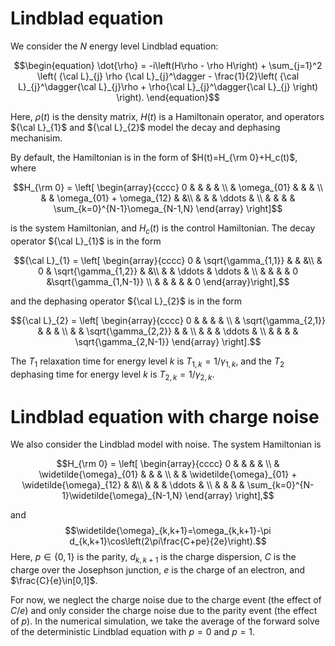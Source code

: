 # Lindblad equation
We consider the $N$ energy level Lindblad equation:
```math
\begin{equation}
\dot{\rho} = -i\left(H\rho - \rho H\right) + \sum_{j=1}^2 \left( {\cal L}_{j} \rho {\cal L}_{j}^\dagger -
\frac{1}{2}\left( {\cal L}_{j}^\dagger{\cal L}_{j}\rho + \rho{\cal L}_{j}^\dagger{\cal L}_{j} \right) \right).
\end{equation}
```
Here, $\rho(t)$ is the density matrix, $H(t)$ is a Hamiltonain operator, and operators ${\cal L}_{1}$ and ${\cal L}_{2}$ model the decay and dephasing mechanisim.

By default, the Hamiltonian is in the form of $H(t)=H_{\rm 0}+H_c(t)$, where
```math
H_{\rm 0} = \left[
\begin{array}{cccc}
0 &  &  &   & \\
  & \omega_{01} &  & & \\
  &   & \omega_{01} + \omega_{12}  &  &\\
  &   &  &  \ddots  & \\
  &   &  &          & \sum_{k=0}^{N-1}\omega_{N-1,N}
\end{array}
\right]
```
is the system Hamiltonian, and $H_c(t)$ is the control Hamiltonian.
The decay operator ${\cal L}_{1}$ is in the form 
```math
{\cal L}_{1} = \left[
\begin{array}{cccc}
0 & \sqrt{\gamma_{1,1}} &  &   &\\
  & 0 & \sqrt{\gamma_{1,2}}  &  &\\
  &   & \ddots & \ddots &  \\
  &   &   &   & 0  &\sqrt{\gamma_{1,N-1}} \\
  &   &   &   &    & 0
\end{array}\right],
```
and the dephasing operator ${\cal L}_{2}$ is in the form 
```math
{\cal L}_{2} = \left[
\begin{array}{cccc}
0 &   &   &  & \\
  & \sqrt{\gamma_{2,1}} &   &   & \\
  &   & \sqrt{\gamma_{2,2}}  &  & \\
  &   &   &  \ddots  & \\
  &   &   &          & \sqrt{\gamma_{2,N-1}}
\end{array}
\right].
```
The $T_1$ relaxation time for energy level $k$ is $T_{1,k}=1/\gamma_{1,k}$,
and the $T_2$ dephasing time for energy level $k$ is $T_{2,k}=1/\gamma_{2,k}$.

# Lindblad equation with charge noise
We also consider the Lindblad model with noise. The system Hamiltonian is
```math
H_{\rm 0} = \left[
\begin{array}{cccc}
0 &  &  &   & \\
  & \widetilde{\omega}_{01} &  & & \\
  &   & \widetilde{\omega}_{01} + \widetilde{\omega}_{12}  &  &\\
  &   &  &  \ddots  & \\
  &   &  &          & \sum_{k=0}^{N-1}\widetilde{\omega}_{N-1,N}
\end{array}
\right],
```
and 
$$\widetilde{\omega}_{k,k+1}=\omega_{k,k+1}-\pi d_{k,k+1}\cos\left(2\pi\frac{C+pe}{2e}\right).$$
Here, $p\in\{0,1\}$ is the parity, $d_{k,k+1}$ is the charge dispersion,
$C$ is the charge over the Josephson junction, $e$ is the charge of an electron, and $\frac{C}{e}\in[0,1]$.

For now, we neglect the charge noise due to the charge event (the effect of $C/e$) and only consider the charge noise due to the parity event (the effect of $p$). 
In the numerical simulation, we take the average of the forward solve of the deterministic Lindblad equation with $p=0$ and $p=1$. 